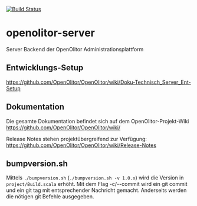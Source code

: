 [![Build Status](https://travis-ci.org/OpenOlitor/openolitor-server.svg?branch=master)](https://travis-ci.org/OpenOlitor/openolitor-server)
# openolitor-server
Server Backend der OpenOlitor Administrationsplattform

## Entwicklungs-Setup
https://github.com/OpenOlitor/OpenOlitor/wiki/Doku-Technisch_Server_Ent-Setup

## Dokumentation
Die gesamte Dokumentation befindet sich auf dem OpenOlitor-Projekt-Wiki
https://github.com/OpenOlitor/OpenOlitor/wiki/

Release Notes stehen projektübergreifend zur Verfügung:
https://github.com/OpenOlitor/OpenOlitor/wiki/Release-Notes

## bumpversion.sh
Mittels `./bumpversion.sh` (`./bumpversion.sh -v 1.0.x`) wird die Version in `project/Build.scala` erhöht.
Mit dem Flag -c/--commit wird ein git commit und ein git tag mit entsprechender Nachricht gemacht.
Anderseits werden die nötigen git Befehle ausgegeben.

